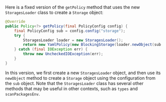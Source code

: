 Here is a fixed version of the `getPolicy` method that uses the new `StoragesLoader` class to create a `Storage` object:
```java
@Override
public Policy<?> getPolicy(final PolicyConfig config) {
    final PolicyConfig sub = config.config("storage");
    try {
        StoragesLoader loader = new StoragesLoader();
        return new YamlPolicy(new BlockingStorage(loader.newObject(sub.string("type"), sub.toString())));
    } catch (final IOException err) {
        throw new UncheckedIOException(err);
    }
}
```
In this version, we first create a new `StoragesLoader` object, and then use its `newObject` method to create a `Storage` object using the configuration from the `sub` object. Note that the `StoragesLoader` class has several other methods that may be useful in other contexts, such as `types` and `scanPackagesEnv`.